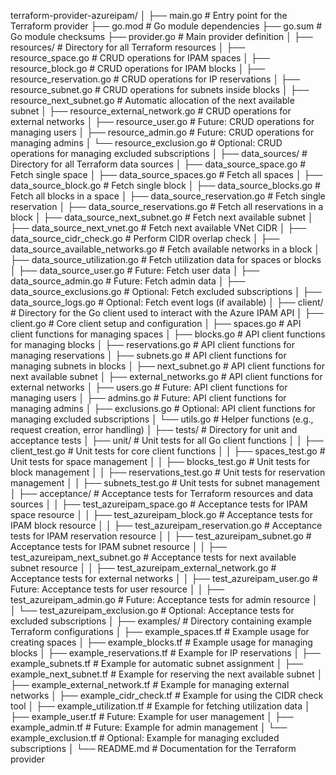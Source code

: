 terraform-provider-azureipam/
│
├── main.go                         # Entry point for the Terraform provider
├── go.mod                          # Go module dependencies
├── go.sum                          # Go module checksums
├── provider.go                     # Main provider definition
│
├── resources/                      # Directory for all Terraform resources
│   ├── resource_space.go           # CRUD operations for IPAM spaces
│   ├── resource_block.go           # CRUD operations for IPAM blocks
│   ├── resource_reservation.go     # CRUD operations for IP reservations
│   ├── resource_subnet.go          # CRUD operations for subnets inside blocks
│   ├── resource_next_subnet.go     # Automatic allocation of the next available subnet
│   ├── resource_external_network.go # CRUD operations for external networks
│   ├── resource_user.go            # Future: CRUD operations for managing users
│   ├── resource_admin.go           # Future: CRUD operations for managing admins
│   └── resource_exclusion.go       # Optional: CRUD operations for managing excluded subscriptions
│
├── data_sources/                   # Directory for all Terraform data sources
│   ├── data_source_space.go        # Fetch single space
│   ├── data_source_spaces.go       # Fetch all spaces
│   ├── data_source_block.go        # Fetch single block
│   ├── data_source_blocks.go       # Fetch all blocks in a space
│   ├── data_source_reservation.go  # Fetch single reservation
│   ├── data_source_reservations.go # Fetch all reservations in a block
│   ├── data_source_next_subnet.go  # Fetch next available subnet
│   ├── data_source_next_vnet.go    # Fetch next available VNet CIDR
│   ├── data_source_cidr_check.go   # Perform CIDR overlap check
│   ├── data_source_available_networks.go # Fetch available networks in a block
│   ├── data_source_utilization.go  # Fetch utilization data for spaces or blocks
│   ├── data_source_user.go         # Future: Fetch user data
│   ├── data_source_admin.go        # Future: Fetch admin data
│   ├── data_source_exclusions.go   # Optional: Fetch excluded subscriptions
│   ├── data_source_logs.go         # Optional: Fetch event logs (if available)
│
├── client/                         # Directory for the Go client used to interact with the Azure IPAM API
│   ├── client.go                   # Core client setup and configuration
│   ├── spaces.go                   # API client functions for managing spaces
│   ├── blocks.go                   # API client functions for managing blocks
│   ├── reservations.go             # API client functions for managing reservations
│   ├── subnets.go                  # API client functions for managing subnets in blocks
│   ├── next_subnet.go              # API client functions for next available subnet
│   ├── external_networks.go        # API client functions for external networks
│   ├── users.go                    # Future: API client functions for managing users
│   ├── admins.go                   # Future: API client functions for managing admins
│   ├── exclusions.go               # Optional: API client functions for managing excluded subscriptions
│   └── utils.go                    # Helper functions (e.g., request creation, error handling)
│
├── tests/                          # Directory for unit and acceptance tests
│   ├── unit/                       # Unit tests for all Go client functions
│   │   ├── client_test.go          # Unit tests for core client functions
│   │   ├── spaces_test.go          # Unit tests for space management
│   │   ├── blocks_test.go          # Unit tests for block management
│   │   ├── reservations_test.go    # Unit tests for reservation management
│   │   ├── subnets_test.go         # Unit tests for subnet management
│   ├── acceptance/                 # Acceptance tests for Terraform resources and data sources
│   │   ├── test_azureipam_space.go # Acceptance tests for IPAM space resource
│   │   ├── test_azureipam_block.go # Acceptance tests for IPAM block resource
│   │   ├── test_azureipam_reservation.go # Acceptance tests for IPAM reservation resource
│   │   ├── test_azureipam_subnet.go # Acceptance tests for IPAM subnet resource
│   │   ├── test_azureipam_next_subnet.go # Acceptance tests for next available subnet resource
│   │   ├── test_azureipam_external_network.go # Acceptance tests for external networks
│   │   ├── test_azureipam_user.go   # Future: Acceptance tests for user resource
│   │   ├── test_azureipam_admin.go  # Future: Acceptance tests for admin resource
│   │   └── test_azureipam_exclusion.go # Optional: Acceptance tests for excluded subscriptions
│
├── examples/                       # Directory containing example Terraform configurations
│   ├── example_spaces.tf           # Example usage for creating spaces
│   ├── example_blocks.tf           # Example usage for managing blocks
│   ├── example_reservations.tf     # Example for IP reservations
│   ├── example_subnets.tf          # Example for automatic subnet assignment
│   ├── example_next_subnet.tf      # Example for reserving the next available subnet
│   ├── example_external_network.tf # Example for managing external networks
│   ├── example_cidr_check.tf       # Example for using the CIDR check tool
│   ├── example_utilization.tf      # Example for fetching utilization data
│   ├── example_user.tf             # Future: Example for user management
│   ├── example_admin.tf            # Future: Example for admin management
│   └── example_exclusion.tf        # Optional: Example for managing excluded subscriptions
│
└── README.md                       # Documentation for the Terraform provider

